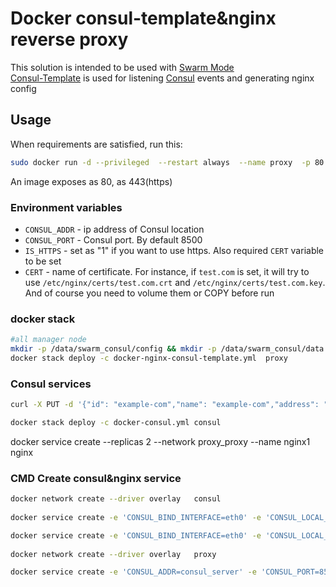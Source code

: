 # Docker consul-template&nginx reverse proxy

 
This solution is intended to be used with [Swarm Mode](https://docs.docker.com/engine/swarm/)   
[Consul-Template](https://github.com/hashicorp/consul-template) is used for listening [Consul](https://github.com/hashicorp/consul) events and generating nginx config   

## Usage
 

When requirements are satisfied, run this:

```bash
sudo docker run -d --privileged  --restart always  --name proxy  -p 80:80  -e CONSUL_ADDR={consul IP}  192.168.151.252/library/nginx-consul-template 
```

An image exposes as 80, as 443(https)

### Environment variables

- `CONSUL_ADDR` - ip address of Consul location
- `CONSUL_PORT` - Consul port. By default 8500
- `IS_HTTPS` - set as "1" if you want to use https. Also required `CERT` variable to be set
- `CERT` - name of certificate. For instance, if `test.com` is set, it will try to use `/etc/nginx/certs/test.com.crt` and `/etc/nginx/certs/test.com.key`. And of course you need to volume them or COPY before run 

### docker stack
```bash
#all manager node
mkdir -p /data/swarm_consul/config && mkdir -p /data/swarm_consul/data && chmod 777 -R /data/swarm_consul/
docker stack deploy -c docker-nginx-consul-template.yml  proxy 
```
 
### Consul services
```bash
curl -X PUT -d '{"id": "example-com","name": "example-com","address": "nginx1","port": 80,"tags": ["dev"]}' http://192.168.149.61:8500/v1/agent/service/register
```
```bash
docker stack deploy -c docker-consul.yml consul
```

docker service create --replicas 2 --network proxy_proxy --name nginx1  nginx


### CMD Create consul&nginx service
```bash
docker network create --driver overlay   consul
 
docker service create -e 'CONSUL_BIND_INTERFACE=eth0' -e 'CONSUL_LOCAL_CONFIG={"leave_on_terminate": true,"skip_leave_on_interrupt": true}' --name consul_server --network consul   --publish  mode=host,target=8500,published=8500    --mode global --constraint 'node.role == manager'   consul agent -server -datacenter=swarm -ui -bootstrap-expect=3  -client=0.0.0.0     -retry-join=consul_server -retry-join=consul_server -retry-join=consul_server  -retry-interval=5s -rejoin -disable-host-node-id  

docker service create -e 'CONSUL_BIND_INTERFACE=eth0' -e 'CONSUL_LOCAL_CONFIG={"leave_on_terminate": true,"skip_leave_on_interrupt": true}' --publish  mode=host,target=8500,published=8500 --mode global --network consul --name consul_agent --constraint 'node.role != manager' consul agent -retry-join=consul_server retry-interval=5s -rejoin -client 0.0.0.0 -disable-host-node-id 
 
docker network create --driver overlay   proxy

docker service create -e 'CONSUL_ADDR=consul_server' -e 'CONSUL_PORT=8500' -e 'IS_HTTPS=0' -e 'CERT=proxy' --publish  mode=host,target=80,published=80 --mode global --network consul --network proxy --name proxy_nginx   192.168.151.252/library/nginx-consul-template
```